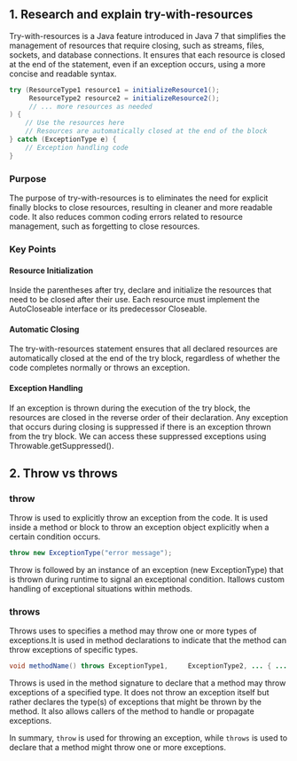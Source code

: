 <h2>1. Research and explain try-with-resources</h2>
Try-with-resources is a Java feature introduced in Java 7 that simplifies the management of resources that require closing, such as streams, files, sockets, and database connections. It ensures that each resource is closed at the end of the statement, even if an exception occurs, using a more concise and readable syntax.

```java
try (ResourceType1 resource1 = initializeResource1();
     ResourceType2 resource2 = initializeResource2();
     // ... more resources as needed
) {
    // Use the resources here
    // Resources are automatically closed at the end of the block
} catch (ExceptionType e) {
    // Exception handling code
}
```
### Purpose

The purpose of try-with-resources is to eliminates the need for explicit finally blocks to close resources, resulting in cleaner and more readable code. It also reduces common coding errors related to resource management, such as forgetting to close resources.

### Key Points
#### Resource Initialization
Inside the parentheses after try, declare and initialize the resources that need to be closed after their use. Each resource must implement the AutoCloseable interface or its predecessor Closeable.

#### Automatic Closing
The try-with-resources statement ensures that all declared resources are automatically closed at the end of the try block, regardless of whether the code completes normally or throws an exception.

#### Exception Handling
If an exception is thrown during the execution of the try block, the resources are closed in the reverse order of their declaration. Any exception that occurs during closing is suppressed if there is an exception thrown from the try block. We can access these suppressed exceptions using Throwable.getSuppressed().

<h2>2. Throw vs throws</h2>

### throw
Throw is used to explicitly throw an exception from the code. It is used inside a method or block to throw an exception object explicitly when a certain condition occurs.

```java
throw new ExceptionType("error message");
```
Throw is followed by an instance of an exception (new ExceptionType) that is thrown during runtime to signal an exceptional condition. Itallows custom handling of exceptional situations within methods.

### throws
Throws uses to specifies a method may throw one or more types of exceptions.It is used in method declarations to indicate that the method can throw exceptions of specific types.

```java
void methodName() throws ExceptionType1,     ExceptionType2, ... { ... }
```
Throws is used in the method signature to declare that a method may throw exceptions of a specified type. It does not throw an exception itself but rather declares the type(s) of exceptions that might be thrown by the method. It also allows callers of the method to handle or propagate exceptions.

In summary, `throw` is used for throwing an exception, while `throws` is used to declare that a method might throw one or more exceptions.



